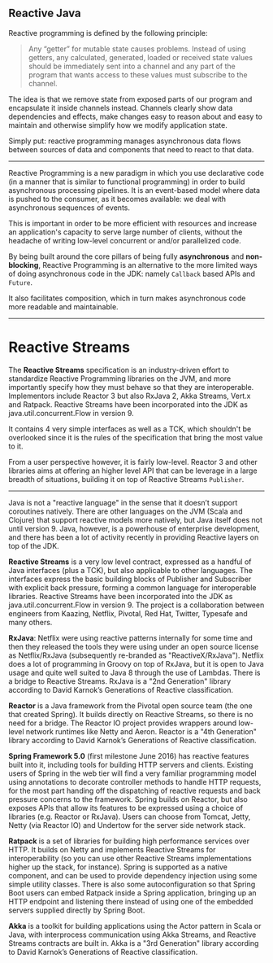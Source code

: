 Reactive Java
---

Reactive programming is defined by the following principle:

> Any “getter” for mutable state causes problems. Instead of using getters, any calculated, generated, loaded or received state values should be immediately sent into a channel and any part of the program that wants access to these values must subscribe to the channel.

The idea is that we remove state from exposed parts of our program and encapsulate it inside channels instead. Channels clearly show data dependencies and effects, make changes easy to reason about and easy to maintain and otherwise simplify how we modify application state.

Simply put: reactive programming manages asynchronous data flows between sources of data and components that need to react to that data.



---

Reactive Programming is a new paradigm in which you use declarative code (in a manner that is similar to functional programming) in order to build asynchronous processing pipelines. It is an event-based model where data is pushed to the consumer, as it becomes available: we deal with asynchronous sequences of events.

This is important in order to be more efficient with resources and increase an application's capacity to serve large number of clients, without the headache of writing low-level concurrent or and/or parallelized code.

By being built around the core pillars of being fully **asynchronous** and **non-blocking**, Reactive Programming is an alternative to the more limited ways of doing asynchronous code in the JDK: namely `Callback` based APIs and `Future`.

It also facilitates composition, which in turn makes asynchronous code more readable and maintainable.

---

# Reactive Streams

The **Reactive Streams** specification is an industry-driven effort to standardize Reactive Programming libraries on the JVM, and more importantly specify how they must behave so that they are interoperable. Implementors include Reactor 3 but also RxJava 2, Akka Streams, Vert.x and Ratpack. Reactive Streams have been incorporated into the JDK as java.util.concurrent.Flow in version 9.

It contains 4 very simple interfaces as well as a TCK, which shouldn't be overlooked since it is the rules of the specification that bring the most value to it.

From a user perspective however, it is fairly low-level. Reactor 3  and other libraries aims at offering an higher level API that can be leverage in a large breadth of situations, building it on top of Reactive Streams `Publisher`.

---

Java is not a "reactive language" in the sense that it doesn’t support coroutines natively. There are other languages on the JVM (Scala and Clojure) that support reactive models more natively, but Java itself does not until version 9. Java, however, is a powerhouse of enterprise development, and there has been a lot of activity recently in providing Reactive layers on top of the JDK. 

**Reactive Streams** is a very low level contract, expressed as a handful of Java interfaces (plus a TCK), but also applicable to other languages. The interfaces express the basic building blocks of Publisher and Subscriber with explicit back pressure, forming a common language for interoperable libraries. Reactive Streams have been incorporated into the JDK as java.util.concurrent.Flow in version 9. The project is a collaboration between engineers from Kaazing, Netflix, Pivotal, Red Hat, Twitter, Typesafe and many others.

**RxJava**: Netflix were using reactive patterns internally for some time and then they released the tools they were using under an open source license as Netflix/RxJava (subsequently re-branded as "ReactiveX/RxJava"). Netflix does a lot of programming in Groovy on top of RxJava, but it is open to Java usage and quite well suited to Java 8 through the use of Lambdas. There is a bridge to Reactive Streams. RxJava is a "2nd Generation" library according to David Karnok’s Generations of Reactive classification.

**Reactor** is a Java framework from the Pivotal open source team (the one that created Spring). It builds directly on Reactive Streams, so there is no need for a bridge. The Reactor IO project provides wrappers around low-level network runtimes like Netty and Aeron. Reactor is a "4th Generation" library according to David Karnok’s Generations of Reactive classification.

**Spring Framework 5.0** (first milestone June 2016) has reactive features built into it, including tools for building HTTP servers and clients. Existing users of Spring in the web tier will find a very familiar programming model using annotations to decorate controller methods to handle HTTP requests, for the most part handing off the dispatching of reactive requests and back pressure concerns to the framework. Spring builds on Reactor, but also exposes APIs that allow its features to be expressed using a choice of libraries (e.g. Reactor or RxJava). Users can choose from Tomcat, Jetty, Netty (via Reactor IO) and Undertow for the server side network stack.

**Ratpack** is a set of libraries for building high performance services over HTTP. It builds on Netty and implements Reactive Streams for interoperability (so you can use other Reactive Streams implementations higher up the stack, for instance). Spring is supported as a native component, and can be used to provide dependency injection using some simple utility classes. There is also some autoconfiguration so that Spring Boot users can embed Ratpack inside a Spring application, bringing up an HTTP endpoint and listening there instead of using one of the embedded servers supplied directly by Spring Boot.

**Akka** is a toolkit for building applications using the Actor pattern in Scala or Java, with interprocess communication using Akka Streams, and Reactive Streams contracts are built in. Akka is a "3rd Generation" library according to David Karnok’s Generations of Reactive classification.


